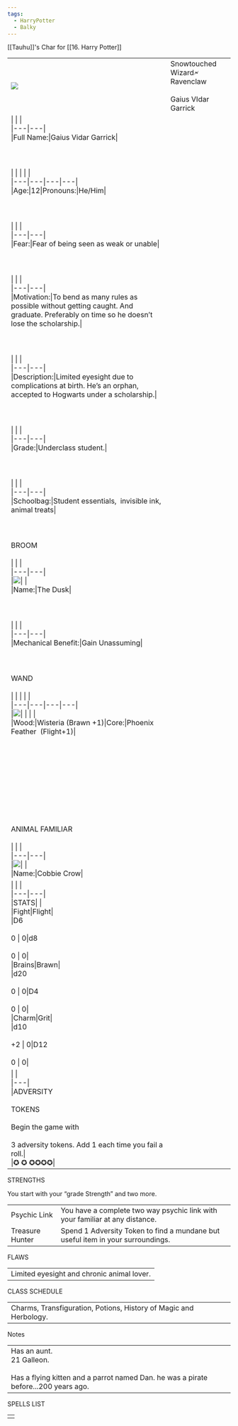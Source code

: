 ```yaml
---
tags:
  - HarryPotter
  - Balky
---
```

[[Tauhu]]'s Char for [[16. Harry Potter]]


|                                                                                                                                                                                                   |                                                           |
| ------------------------------------------------------------------------------------------------------------------------------------------------------------------------------------------------- | --------------------------------------------------------- |
| ![](https://lh7-us.googleusercontent.com/eHadwY1NyxZV9QGdSdtUWhe9z6YDmHQ-6PO5FOmyRdR1yg75QwBZ_wN_VyEOR8EYYLHyIIksI6CRN16RAjIY-Fq7Iw7s7zKvRx0gF-bk86khJhVBRFh3-pWzXCwImLsny03csIYeBaOwBvy6Emxqjuo) | Snowtouched Wizard🗲 Ravenclaw<br><br>Gaius VIdar  Garrick |
|\|   \|   \|<br>\|---\|---\|<br>\|Full Name:\|Gaius Vidar Garrick\|<br><br>  <br><br>\|   \|   \|   \|   \|<br>\|---\|---\|---\|---\|<br>\|Age:\|12\|Pronouns:\|He/Him\|<br><br>  <br><br>\|   \|   \|<br>\|---\|---\|<br>\|Fear:\|Fear of being seen as weak or unable\|<br><br>  <br><br>\|   \|   \|<br>\|---\|---\|<br>\|Motivation:\|To bend as many rules as possible without getting caught. And graduate. Preferably on time so he doesn’t lose the scholarship.\|<br><br>  <br><br>\|   \|   \|<br>\|---\|---\|<br>\|Description:\|Limited eyesight due to complications at birth. He’s an orphan, accepted to Hogwarts under a scholarship.\|<br><br>  <br><br>\|   \|   \|<br>\|---\|---\|<br>\|Grade:\|Underclass student.\|<br><br>  <br><br>\|   \|   \|<br>\|---\|---\|<br>\|Schoolbag:\|Student essentials,  invisible ink, animal treats\|<br><br>  <br><br>BROOM<br><br>\|   \|   \|<br>\|---\|---\|<br>\|![](https://lh7-us.googleusercontent.com/xk882KEoL0dRm6o043dceES2eYZe8tWIhx25BM-4223hqTzlklw3Oxh9ieh0bQsktxiqsuPVOsqO5aSWdfo9m2TIyes55XSJzXlX2qeJ892R4GBfd0NBBYdCIhM2IDM7M0a4mRqiQBXD7bt3-fdbJVA)\|   \|<br>\|Name:\|The Dusk\|<br><br>  <br><br>\|   \|   \|<br>\|---\|---\|<br>\|Mechanical Benefit:\|Gain Unassuming\|<br><br>  <br><br>WAND<br><br>\|   \|   \|   \|   \|<br>\|---\|---\|---\|---\|<br>\|![](https://lh7-us.googleusercontent.com/ei1pgmyxh-BGHmQLqLv-_5JdyifKPLvhGwlRMp--51iZbXiB8yFjigOCaBKxz4A27J_IQY6CL9ICkSm6Fjl1jIIxJwGf_kcON0_dtfxP-53HWzgeHRSnIQScgvXeHORHX9nJPxKtUjdLo32r95SGd3Y)\|   \|   \|   \|<br>\|Wood:\|Wisteria (Brawn +1)\|Core:\|Phoenix Feather  (Flight+1)\|<br><br>  <br>  <br>  <br>  <br>  <br>  <br>  <br>  <br><br>ANIMAL FAMILIAR<br><br>\|   \|   \|<br>\|---\|---\|<br>\|![](https://lh7-us.googleusercontent.com/ju6IMFBDvKaAgwgp6mZkIBB0DrmS3ReGV0GntMB9Q2CSC-azkOaLN5TOGUQF-lp-Wp-0LEC9s-3RzuFZl8C5UL8lS6aiTpEBSzUDCcdLF9uhx5exnEQ_dzm60WOKpY9uBfAW5jL1aZ4Fk8YjwZENtcg)\|   \|<br>\|Name:\|Cobbie Crow\||
|\|   \|   \|<br>\|---\|---\|<br>\|STATS\|   \|<br>\|Fight\|Flight\|<br>\|D6<br><br>0 \\| 0\|d8<br><br>0 \\| 0\|<br>\|Brains\|Brawn\|<br>\|d20<br><br>0 \\| 0\|D4<br><br>0 \\| 0\|<br>\|Charm\|Grit\|<br>\|d10<br><br>+2 \\| 0\|D12<br><br>0 \\| 0\||
|\|   \|<br>\|---\|<br>\|ADVERSITY<br><br>TOKENS<br><br>Begin the game with<br><br>3 adversity tokens. Add 1 each time you fail a roll.\|<br>\|✪ ✪ ✪✪✪✪\||

STRENGTHS

You start with your “grade Strength” and two more.

|   |   |
|---|---|
|Psychic Link|You have a complete two way psychic link with your familiar at any distance.|
|Treasure Hunter|Spend 1 Adversity Token to find a mundane but useful item in your surroundings.|

  

FLAWS

|   |
|---|
|Limited eyesight and chronic animal lover.|

  

CLASS SCHEDULE

|   |
|---|
|Charms, Transfiguration, Potions, History of Magic and Herbology.|

  

Notes

  

|   |
|---|
|Has an aunt.  <br>21 Galleon.<br><br>Has a flying kitten and a parrot named Dan. he was a pirate before...200 years ago.|

  
  

SPELLS LIST

  

|   |
|---|
||